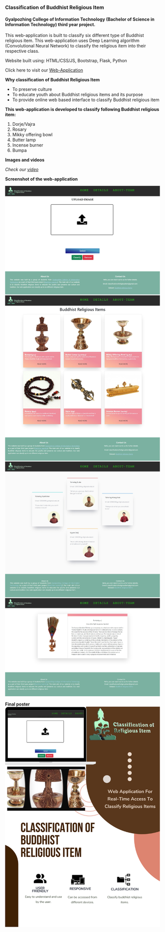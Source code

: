 ### Classification of Buddhist Religious Item

#### Gyalpozhing College of Information Technology (Bachelor of Science in Information Technology) third year project.

This web-application is built to classify six different type of Buddhist religious item. This web-application uses Deep Learning algorithm (Convolutional Neural Network) to classify the religious item into their respective class. 

Website built using: HTML/CSS/JS, Bootstrap, Flask, Python

Click here to visit our [Web-Application](https://classificationofreligiousitem.herokuapp.com/)

**Why classification of Buddhist Religious Item**
- 	To preserve culture
- 	To educate youth about Buddhist religious items and its purpose
- 	To provide online web based interface to classify Buddhist religious item

**This web-application is developed to classify following Buddhist religious item:**
1.	Dorje/Vajra
2.	Rosary
3.	Mikky offering bowl
4.	Butter lamp
5.	Incense burner
6.	Bumpa


**Images and videos**

*Check our [video](https://www.youtube.com/watch?v=PiHoW80ljVI)*

**Screenshot of the web-application**

<img src='https://github.com/Classification-group09/classsification-of-Buddhist-Religious-Item/blob/master/screenshots/1.jpeg'>

<img src='https://github.com/Classification-group09/classsification-of-Buddhist-Religious-Item/blob/master/screenshots/2.jpeg'>

<img src='https://github.com/Classification-group09/classsification-of-Buddhist-Religious-Item/blob/master/screenshots/3.jpeg'>

<img src='https://github.com/Classification-group09/classsification-of-Buddhist-Religious-Item/blob/master/screenshots/4.jpeg'>

**Final poster**
<img src='https://github.com/Classification-group09/classsification-of-Buddhist-Religious-Item/blob/main/screenshots/Classification of buddhist religious item.png'>
